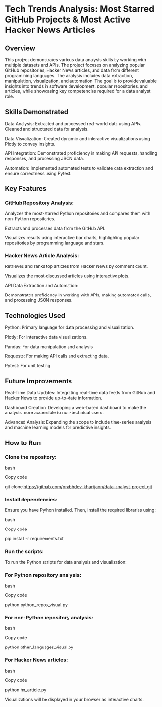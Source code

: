# Tech Trends Analysis: Most Starred GitHub Projects & Most Active Hacker News Articles

## Overview
This project demonstrates various data analysis skills by working with multiple datasets and APIs. The project focuses on analyzing popular GitHub repositories, Hacker News articles, and data from different programming languages. The analysis includes data extraction, manipulation, visualization, and automation. The goal is to provide valuable insights into trends in software development, popular repositories, and articles, while showcasing key competencies required for a data analyst role.

## Skills Demonstrated
Data Analysis: Extracted and processed real-world data using APIs. Cleaned and structured data for analysis.

Data Visualization: Created dynamic and interactive visualizations using Plotly to convey insights.

API Integration: Demonstrated proficiency in making API requests, handling responses, and processing JSON data.

Automation: Implemented automated tests to validate data extraction and ensure correctness using Pytest.

## Key Features
### GitHub Repository Analysis:

Analyzes the most-starred Python repositories and compares them with non-Python repositories.

Extracts and processes data from the GitHub API.

Visualizes results using interactive bar charts, highlighting popular repositories by programming language and stars.

### Hacker News Article Analysis:

Retrieves and ranks top articles from Hacker News by comment count.

Visualizes the most-discussed articles using interactive plots.

API Data Extraction and Automation:

Demonstrates proficiency in working with APIs, making automated calls, and processing JSON responses.

## Technologies Used
Python: Primary language for data processing and visualization.

Plotly: For interactive data visualizations.

Pandas: For data manipulation and analysis.

Requests: For making API calls and extracting data.

Pytest: For unit testing.

## Future Improvements
Real-Time Data Updates: Integrating real-time data feeds from GitHub and Hacker News to provide up-to-date information.

Dashboard Creation: Developing a web-based dashboard to make the analysis more accessible to non-technical users.

Advanced Analysis: Expanding the scope to include time-series analysis and machine learning models for predictive insights.

## How to Run
### Clone the repository:

bash

Copy code

git clone https://github.com/prabhdev-khanijaon/data-analyst-project.git

### Install dependencies:

Ensure you have Python installed. Then, install the required libraries using:

bash

Copy code

pip install -r requirements.txt

### Run the scripts:

To run the Python scripts for data analysis and visualization:

### For Python repository analysis:

bash

Copy code

python python_repos_visual.py

### For non-Python repository analysis:

bash

Copy code

python other_languages_visual.py

### For Hacker News articles:

bash

Copy code

python hn_article.py

Visualizations will be displayed in your browser as interactive charts.



